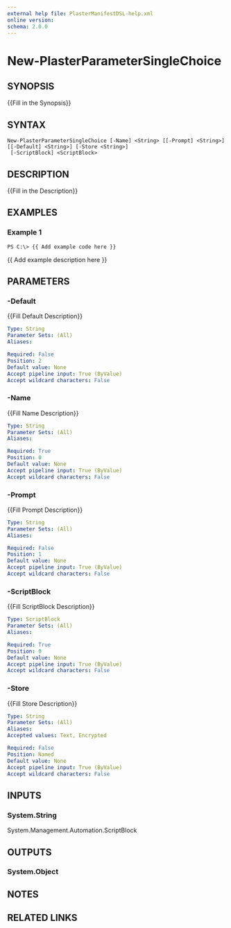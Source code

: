 ```yaml
---
external help file: PlasterManifestDSL-help.xml
online version: 
schema: 2.0.0
---
```


# New-PlasterParameterSingleChoice

## SYNOPSIS
{{Fill in the Synopsis}}

## SYNTAX

```
New-PlasterParameterSingleChoice [-Name] <String> [[-Prompt] <String>] [[-Default] <String>] [-Store <String>]
 [-ScriptBlock] <ScriptBlock>
```

## DESCRIPTION
{{Fill in the Description}}

## EXAMPLES

### Example 1
```
PS C:\> {{ Add example code here }}
```

{{ Add example description here }}

## PARAMETERS

### -Default
{{Fill Default Description}}

```yaml
Type: String
Parameter Sets: (All)
Aliases: 

Required: False
Position: 2
Default value: None
Accept pipeline input: True (ByValue)
Accept wildcard characters: False
```

### -Name
{{Fill Name Description}}

```yaml
Type: String
Parameter Sets: (All)
Aliases: 

Required: True
Position: 0
Default value: None
Accept pipeline input: True (ByValue)
Accept wildcard characters: False
```

### -Prompt
{{Fill Prompt Description}}

```yaml
Type: String
Parameter Sets: (All)
Aliases: 

Required: False
Position: 1
Default value: None
Accept pipeline input: True (ByValue)
Accept wildcard characters: False
```

### -ScriptBlock
{{Fill ScriptBlock Description}}

```yaml
Type: ScriptBlock
Parameter Sets: (All)
Aliases: 

Required: True
Position: 0
Default value: None
Accept pipeline input: True (ByValue)
Accept wildcard characters: False
```

### -Store
{{Fill Store Description}}

```yaml
Type: String
Parameter Sets: (All)
Aliases: 
Accepted values: Text, Encrypted

Required: False
Position: Named
Default value: None
Accept pipeline input: True (ByValue)
Accept wildcard characters: False
```

## INPUTS

### System.String
System.Management.Automation.ScriptBlock


## OUTPUTS

### System.Object

## NOTES

## RELATED LINKS


